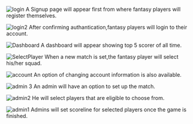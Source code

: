 ![login](https://user-images.githubusercontent.com/64018952/197408585-18d2601e-2cba-4d14-9d47-d79823c19272.PNG)
A Signup page will appear first from where fantasy players will register themselves.

![login2](https://user-images.githubusercontent.com/64018952/197408588-58298bf6-4988-4516-aed7-f29ad5d6cccf.PNG)
After confirming authantication,fantasy players will login to their account.

![Dashboard](https://user-images.githubusercontent.com/64018952/197408594-b21b6c62-7dfd-42ea-936d-4334d8c8c309.PNG)
A dashboard will appear showing top 5 scorer of all time.

![SelectPlayer](https://user-images.githubusercontent.com/64018952/197408602-d7186176-dc1c-4420-9149-5c94568f3326.PNG)
When a new match is set,the fantasy player will select his/her squad.

![account](https://user-images.githubusercontent.com/64018952/197408612-6d4d586f-1c9d-46c1-9608-96c56f1a08cc.PNG)
An option of changing account information is also available.

![admin 3](https://user-images.githubusercontent.com/63767303/197409047-94e5c8d0-e0f9-428a-9a5c-e7116170ca91.PNG)
An admin will have an option to set up the match.

![admin2](https://user-images.githubusercontent.com/63767303/197409051-4915df40-4803-4d42-a1c4-7f7ffbb58bdd.PNG)
He will select players that are eligible to choose from.

![admin1](https://user-images.githubusercontent.com/63767303/197409053-45166751-3578-4a0f-8057-f7a63723ffa6.PNG)
Admins will set scoreline for selected players once the game is finished.
